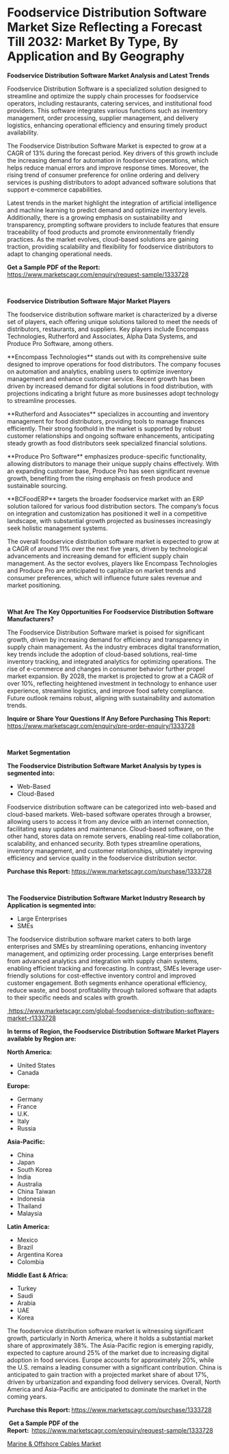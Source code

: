 <p><h1>Foodservice Distribution Software Market Size Reflecting a Forecast Till 2032: Market By Type, By Application and By Geography</h1></p><p><strong>Foodservice Distribution Software Market Analysis and Latest Trends</strong></p>
<p><p>Foodservice Distribution Software is a specialized solution designed to streamline and optimize the supply chain processes for foodservice operators, including restaurants, catering services, and institutional food providers. This software integrates various functions such as inventory management, order processing, supplier management, and delivery logistics, enhancing operational efficiency and ensuring timely product availability.</p><p>The Foodservice Distribution Software Market is expected to grow at a CAGR of 13% during the forecast period. Key drivers of this growth include the increasing demand for automation in foodservice operations, which helps reduce manual errors and improve response times. Moreover, the rising trend of consumer preference for online ordering and delivery services is pushing distributors to adopt advanced software solutions that support e-commerce capabilities.</p><p>Latest trends in the market highlight the integration of artificial intelligence and machine learning to predict demand and optimize inventory levels. Additionally, there is a growing emphasis on sustainability and transparency, prompting software providers to include features that ensure traceability of food products and promote environmentally friendly practices. As the market evolves, cloud-based solutions are gaining traction, providing scalability and flexibility for foodservice distributors to adapt to changing operational needs.</p></p>
<p><strong>Get a Sample PDF of the Report:&nbsp;</strong> <a href="https://www.marketscagr.com/enquiry/request-sample/1333728?utm_campaign=2471&utm_medium=2&utm_source=Github&utm_content=ia&utm_term=24032025&utm_id=foodservice-distribution-software">https://www.marketscagr.com/enquiry/request-sample/1333728</a></p>
<p>&nbsp;</p>
<p><strong>Foodservice Distribution Software Major Market Players</strong></p>
<p><p>The foodservice distribution software market is characterized by a diverse set of players, each offering unique solutions tailored to meet the needs of distributors, restaurants, and suppliers. Key players include Encompass Technologies, Rutherford and Associates, Alpha Data Systems, and Produce Pro Software, among others.</p><p>**Encompass Technologies** stands out with its comprehensive suite designed to improve operations for food distributors. The company focuses on automation and analytics, enabling users to optimize inventory management and enhance customer service. Recent growth has been driven by increased demand for digital solutions in food distribution, with projections indicating a bright future as more businesses adopt technology to streamline processes.</p><p>**Rutherford and Associates** specializes in accounting and inventory management for food distributors, providing tools to manage finances efficiently. Their strong foothold in the market is supported by robust customer relationships and ongoing software enhancements, anticipating steady growth as food distributors seek specialized financial solutions.</p><p>**Produce Pro Software** emphasizes produce-specific functionality, allowing distributors to manage their unique supply chains effectively. With an expanding customer base, Produce Pro has seen significant revenue growth, benefiting from the rising emphasis on fresh produce and sustainable sourcing.</p><p>**BCFoodERP** targets the broader foodservice market with an ERP solution tailored for various food distribution sectors. The company’s focus on integration and customization has positioned it well in a competitive landscape, with substantial growth projected as businesses increasingly seek holistic management systems.</p><p>The overall foodservice distribution software market is expected to grow at a CAGR of around 11% over the next five years, driven by technological advancements and increasing demand for efficient supply chain management. As the sector evolves, players like Encompass Technologies and Produce Pro are anticipated to capitalize on market trends and consumer preferences, which will influence future sales revenue and market positioning.</p></p>
<p>&nbsp;</p>
<p><strong>What Are The Key Opportunities For Foodservice Distribution Software Manufacturers?</strong></p>
<p><p>The Foodservice Distribution Software market is poised for significant growth, driven by increasing demand for efficiency and transparency in supply chain management. As the industry embraces digital transformation, key trends include the adoption of cloud-based solutions, real-time inventory tracking, and integrated analytics for optimizing operations. The rise of e-commerce and changes in consumer behavior further propel market expansion. By 2028, the market is projected to grow at a CAGR of over 10%, reflecting heightened investment in technology to enhance user experience, streamline logistics, and improve food safety compliance. Future outlook remains robust, aligning with sustainability and automation trends.</p></p>
<p><strong>Inquire or Share Your Questions If Any Before Purchasing This Report:</strong> <a href="https://www.marketscagr.com/enquiry/pre-order-enquiry/1333728?utm_campaign=2471&utm_medium=2&utm_source=Github&utm_content=ia&utm_term=24032025&utm_id=foodservice-distribution-software">https://www.marketscagr.com/enquiry/pre-order-enquiry/1333728</a></p>
<p>&nbsp;</p>
<p><strong>Market Segmentation</strong></p>
<p><strong>The Foodservice Distribution Software Market Analysis by types is segmented into:</strong></p>
<p><ul><li>Web-Based</li><li>Cloud-Based</li></ul></p>
<p><p>Foodservice distribution software can be categorized into web-based and cloud-based markets. Web-based software operates through a browser, allowing users to access it from any device with an internet connection, facilitating easy updates and maintenance. Cloud-based software, on the other hand, stores data on remote servers, enabling real-time collaboration, scalability, and enhanced security. Both types streamline operations, inventory management, and customer relationships, ultimately improving efficiency and service quality in the foodservice distribution sector.</p></p>
<p><strong>Purchase this Report:&nbsp;</strong><a href="https://www.marketscagr.com/purchase/1333728?utm_campaign=2471&utm_medium=2&utm_source=Github&utm_content=ia&utm_term=24032025&utm_id=foodservice-distribution-software">https://www.marketscagr.com/purchase/1333728</a></p>
<p>&nbsp;</p>
<p><strong>The Foodservice Distribution Software Market Industry Research by Application is segmented into:</strong></p>
<p><ul><li>Large Enterprises</li><li>SMEs</li></ul></p>
<p><p>The foodservice distribution software market caters to both large enterprises and SMEs by streamlining operations, enhancing inventory management, and optimizing order processing. Large enterprises benefit from advanced analytics and integration with supply chain systems, enabling efficient tracking and forecasting. In contrast, SMEs leverage user-friendly solutions for cost-effective inventory control and improved customer engagement. Both segments enhance operational efficiency, reduce waste, and boost profitability through tailored software that adapts to their specific needs and scales with growth.</p></p>
<p><a href="https://www.marketscagr.com/global-foodservice-distribution-software-market-r1333728?utm_campaign=2471&utm_medium=2&utm_source=Github&utm_content=ia&utm_term=24032025&utm_id=foodservice-distribution-software">&nbsp;https://www.marketscagr.com/global-foodservice-distribution-software-market-r1333728</a></p>
<p><strong>In terms of Region, the Foodservice Distribution Software Market Players available by Region are:</strong></p>
<p>
    <p> <strong> North America: </strong>
        <ul>
            <li>United States</li>
            <li>Canada</li>
        </ul>
        </p> 
    <p> <strong> Europe: </strong>
        <ul>
            <li>Germany</li>
            <li>France</li>
            <li>U.K.</li>
            <li>Italy</li>
            <li>Russia</li>
        </ul>
        </p> 
    <p> <strong> Asia-Pacific: </strong>
        <ul>
            <li>China</li>
            <li>Japan</li>
            <li>South Korea</li>
            <li>India</li>
            <li>Australia</li>
            <li>China Taiwan</li>
            <li>Indonesia</li>
            <li>Thailand</li>
            <li>Malaysia</li>
        </ul>
        </p> 
    <p> <strong> Latin America: </strong>
        <ul>
            <li>Mexico</li>
            <li>Brazil</li>
            <li>Argentina Korea</li>
            <li>Colombia</li>
        </ul>
        </p> 
    <p> <strong> Middle East & Africa: </strong>
        <ul>
            <li>Turkey</li>
            <li>Saudi</li>
            <li>Arabia</li>
            <li>UAE</li>
            <li>Korea</li>
        </ul>
    </p>
    </p>
<p><p>The foodservice distribution software market is witnessing significant growth, particularly in North America, where it holds a substantial market share of approximately 38%. The Asia-Pacific region is emerging rapidly, expected to capture around 25% of the market due to increasing digital adoption in food services. Europe accounts for approximately 20%, while the U.S. remains a leading consumer with a significant contribution. China is anticipated to gain traction with a projected market share of about 17%, driven by urbanization and expanding food delivery services. Overall, North America and Asia-Pacific are anticipated to dominate the market in the coming years.</p></p>
<p><strong>Purchase this Report: </strong><a href="https://www.marketscagr.com/purchase/1333728?utm_campaign=2471&utm_medium=2&utm_source=Github&utm_content=ia&utm_term=24032025&utm_id=foodservice-distribution-software">https://www.marketscagr.com/purchase/1333728</a></p>
<p>&nbsp;<strong>Get a Sample PDF of the Report:&nbsp;&nbsp;</strong><a href="https://www.marketscagr.com/enquiry/request-sample/1333728?utm_campaign=2471&utm_medium=2&utm_source=Github&utm_content=ia&utm_term=24032025&utm_id=foodservice-distribution-software">https://www.marketscagr.com/enquiry/request-sample/1333728</a></p>
<p><strong></strong></p>
<p><p><a href="https://github.com/suleimannichelle7/Market-Research-Report-List-1/blob/main/marine-offshore-cables-market.md?utm_campaign=2471&utm_medium=2&utm_source=Github&utm_content=ia&utm_term=24032025&utm_id=foodservice-distribution-software">Marine & Offshore Cables Market</a></p></p>